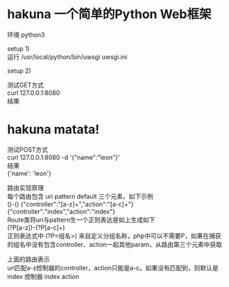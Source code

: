 # hakuna 一个简单的Python Web框架

环境 python3  

setup 1)  
运行
/usr/local/python/bin/uwsgi uwsgi.ini  

setup 2)  

测试GET方式    
curl 127.0.0.1:8080  
结果  
<h1>hakuna matata!</h1>  

测试POST方式  
curl 127.0.0.1:8080 -d '{"name":"leon"}'  
结果  
{'name': 'leon'}    











路由实现原理  
每个路由包含 uri pattern default 三个元素，如下示例  
(<controller>)-(<action>) {"controller":"[a-z]+","action":"[a-c]+"} {"controller":"index","action":"index"}  
Route类将uri与pattern生一个正则表达是如上生成如下    
(?P<controller>[a-z])-(?P<action>[a-c]+)  
正则表达式中 (?P<组名>) 来自定义分组名称，php中可以不需要P，如果在捕获的组名中没有包含controller、action一起其他param，从路由第三个元素中获取
  
上面的路由表示  
uri匹配a-z控制器的controller，action只能是a-c。如果没有匹配到，则默认是 index 控制器 index action
